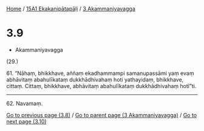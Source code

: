 
[Home](/) / [15A1 Ekakanipātapāḷi](../../15A1.md) / [3 Akammaniyavagga](../3.md)

# 3.9

* Akammaniyavagga

(29.)

61\. “Nāhaṃ, bhikkhave, aññaṃ ekadhammampi samanupassāmi yaṃ evaṃ abhāvitaṃ abahulīkataṃ dukkhādhivahaṃ hoti yathayidaṃ, bhikkhave, cittaṃ. Cittaṃ, bhikkhave, abhāvitaṃ abahulīkataṃ dukkhādhivahaṃ hotī”ti.

---

62\. Navamaṃ.



[Go to previous page (3.8)](3.8.md) / [Go to parent page (3 Akammaniyavagga)](../3.md) / [Go to next page (3.10)](3.10.md)


